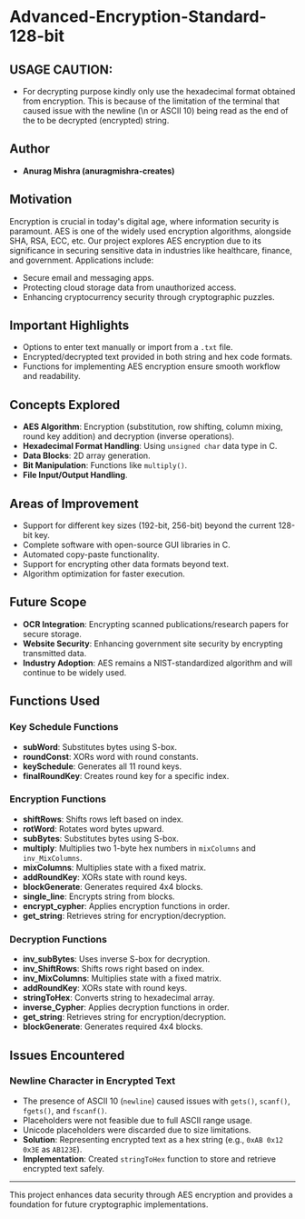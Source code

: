 # Advanced-Encryption-Standard-128-bit

## USAGE CAUTION:
- For decrypting purpose kindly only use the hexadecimal format obtained from encryption. This is because of the limitation of the terminal that caused issue with the newline (\n or ASCII 10) being read as the end of the to be decrypted (encrypted) string.

## Author
- **Anurag Mishra (anuragmishra-creates)**  

## Motivation
Encryption is crucial in today's digital age, where information security is paramount. AES is one of the widely used encryption algorithms, alongside SHA, RSA, ECC, etc. Our project explores AES encryption due to its significance in securing sensitive data in industries like healthcare, finance, and government. Applications include:
- Secure email and messaging apps.
- Protecting cloud storage data from unauthorized access.
- Enhancing cryptocurrency security through cryptographic puzzles.

## Important Highlights
- Options to enter text manually or import from a `.txt` file.
- Encrypted/decrypted text provided in both string and hex code formats.
- Functions for implementing AES encryption ensure smooth workflow and readability.

## Concepts Explored
- **AES Algorithm**: Encryption (substitution, row shifting, column mixing, round key addition) and decryption (inverse operations).
- **Hexadecimal Format Handling**: Using `unsigned char` data type in C.
- **Data Blocks**: 2D array generation.
- **Bit Manipulation**: Functions like `multiply()`.
- **File Input/Output Handling**.

## Areas of Improvement
- Support for different key sizes (192-bit, 256-bit) beyond the current 128-bit key.
- Complete software with open-source GUI libraries in C.
- Automated copy-paste functionality.
- Support for encrypting other data formats beyond text.
- Algorithm optimization for faster execution.

## Future Scope
- **OCR Integration**: Encrypting scanned publications/research papers for secure storage.
- **Website Security**: Enhancing government site security by encrypting transmitted data.
- **Industry Adoption**: AES remains a NIST-standardized algorithm and will continue to be widely used.

## Functions Used

### Key Schedule Functions
- **subWord**: Substitutes bytes using S-box.
- **roundConst**: XORs word with round constants.
- **keySchedule**: Generates all 11 round keys.
- **finalRoundKey**: Creates round key for a specific index.

### Encryption Functions
- **shiftRows**: Shifts rows left based on index.
- **rotWord**: Rotates word bytes upward.
- **subBytes**: Substitutes bytes using S-box.
- **multiply**: Multiplies two 1-byte hex numbers in `mixColumns` and `inv_MixColumns`.
- **mixColumns**: Multiplies state with a fixed matrix.
- **addRoundKey**: XORs state with round keys.
- **blockGenerate**: Generates required 4x4 blocks.
- **single_line**: Encrypts string from blocks.
- **encrypt_cypher**: Applies encryption functions in order.
- **get_string**: Retrieves string for encryption/decryption.

### Decryption Functions
- **inv_subBytes**: Uses inverse S-box for decryption.
- **inv_ShiftRows**: Shifts rows right based on index.
- **inv_MixColumns**: Multiplies state with a fixed matrix.
- **addRoundKey**: XORs state with round keys.
- **stringToHex**: Converts string to hexadecimal array.
- **inverse_Cypher**: Applies decryption functions in order.
- **get_string**: Retrieves string for encryption/decryption.
- **blockGenerate**: Generates required 4x4 blocks.

## Issues Encountered
### Newline Character in Encrypted Text
- The presence of ASCII 10 (`newline`) caused issues with `gets()`, `scanf()`, `fgets()`, and `fscanf()`.
- Placeholders were not feasible due to full ASCII range usage.
- Unicode placeholders were discarded due to size limitations.
- **Solution**: Representing encrypted text as a hex string (e.g., `0xAB 0x12 0x3E` as `AB123E`).
- **Implementation**: Created `stringToHex` function to store and retrieve encrypted text safely.

---
This project enhances data security through AES encryption and provides a foundation for future cryptographic implementations.
